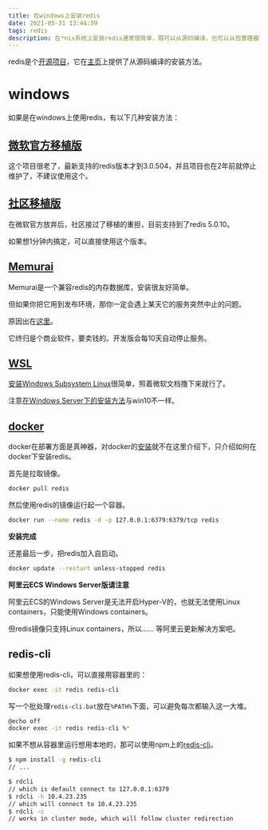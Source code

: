 ```yaml
---
title: 在windows上安装redis
date: 2021-05-31 13:44:59
tags: redis
description: 在*nix系统上安装redis通常很简单，既可以从源码编译，也可以从包管理器安装。但在windows上就不同了……
---
```

redis是个[开源项目](https://github.com/redis/redis)，它在[主页](https://redis.io/download)上提供了从源码编译的安装方法。

# windows

如果是在windows上使用redis，有以下几种安装方法：

## [微软官方移植版](https://github.com/microsoftarchive/redis)

这个项目很老了，最新支持的redis版本才到3.0.504，并且项目也在2年前就停止维护了，不建议使用这个。

## [社区移植版](https://github.com/tporadowski/redis)

在微软官方放弃后，社区接过了移植的重担，目前支持到了redis 5.0.10。

如果想1分钟内搞定，可以直接使用这个版本。

## [Memurai](https://www.memurai.com/)

Memurai是一个兼容redis的内存数据库，安装很友好简单。

但如果你把它用到发布环境，那你一定会遇上某天它的服务突然中止的问题。

原因出在[这里](https://www.memurai.com/faq#what-are-the-limitations-of-the-developer-edition?)。

它终归是个商业软件，要卖钱的。开发版会每10天自动停止服务。

## [WSL](https://redislabs.com/blog/redis-on-windows-10/)

[安装Windows Subsystem Linux](https://docs.microsoft.com/en-us/windows/wsl/install-win10)很简单，照着微软文档撸下来就行了。

注意[在Windows Server下的安装方法](https://docs.microsoft.com/en-us/windows/wsl/install-on-server)与win10不一样。

## [docker](https://hub.docker.com/_/redis)

docker在部署方面是真神器，对docker的[安装](https://docs.docker.com/docker-for-windows/install/)就不在这里介绍下，只介绍如何在docker下安装redis。

首先是拉取镜像。
```bash
docker pull redis
```

然后使用redis的镜像运行起一个容器。
```bash
docker run --name redis -d -p 127.0.0.1:6379:6379/tcp redis 
```

**安装完成**

还差最后一步，把redis加入自启动。

```bash
docker update --restart unless-stopped redis
```

**阿里云ECS Windows Server版请注意**

阿里云ECS的Windows Server是无法开启Hyper-V的，也就无法使用Linux containers，只能使用Windows containers。

但redis镜像只支持Linux containers，所以…… 等阿里云更新解决方案吧。

## redis-cli

如果想使用redis-cli，可以直接用容器里的：
```bash
docker exec -it redis redis-cli
```

写一个批处理`redis-cli.bat`放在`%PATH%`下面，可以避免每次都输入这一大堆。
```bash
@echo off
docker exec -it redis redis-cli %*
```

如果不想从容器里运行想用本地的，那可以使用npm上的[redis-cli](https://github.com/lujiajing1126/redis-cli)。

```bash
$ npm install -g redis-cli
// ...

$ rdcli
// which is default connect to 127.0.0.1:6379
$ rdcli -h 10.4.23.235
// which will connect to 10.4.23.235
$ rdcli -c
// works in cluster mode, which will follow cluster redirection
```
